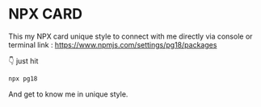 # NPX CARD
This my NPX card unique style to connect with me directly via console or terminal
link : https://www.npmjs.com/settings/pg18/packages

👇 just hit 
```bash
npx pg18
```
And get to know me in unique style.